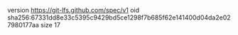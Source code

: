 version https://git-lfs.github.com/spec/v1
oid sha256:67331dd8e33c5395c9429bd5ce1298f7b685f62e141400d04da2e027980177aa
size 17
